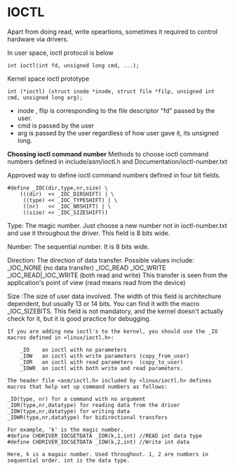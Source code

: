 # IOCTL
Apart from doing read, write opeartions, sometimes it required to control hardware via drivers.

In user space, ioctl protocol is below
```
int ioctl(int fd, unsigned long cmd, ...);
```

Kernel space ioctl prototype
```
int (*ioctl) (struct inode *inode, struct file *filp, unsigned int cmd, unsigned long arg);
```
* inode , flip is corresponding to the file descriptor "fd" passed by the user.
* cmd is passed by the user
* arg is passed by the user regardless of how user gave it, its unsigned long.

**Choosing ioctl command number**
Methods to choose ioctl command numbers defined in include/asm/ioctl.h and Documentation/ioctl-number.txt

Approved way to define ioctl command numbers defined in four bit fields. 
```
#define _IOC(dir,type,nr,size) \
	(((dir)  << _IOC_DIRSHIFT) | \
	 ((type) << _IOC_TYPESHIFT) | \
	 ((nr)   << _IOC_NRSHIFT) | \
	 ((size) << _IOC_SIZESHIFT))
```
Type:   The magic number. Just choose a new number not in ioctl-number.txt and use it throughout the driver. This field is 8 bits wide.

Number: The sequential number. It is 8 bits wide.

Direction: The direction of data transfer. Possible values include:
_IOC_NONE (no data transfer)
_IOC_READ
_IOC_WRITE
_IOC_READ|_IOC_WRITE (both read and write)
This transfer is seen from the application's point of view (read means read from the device)

Size :The size of user data involved. The width of this field is architechure dependent, but usually 13 or 14 bits. You can find it with the macro _IOC_SIZEBITS. This field is not mandatory, and the kernel doesn't actually check for it, but it is good practice for debugging.

```
If you are adding new ioctl's to the kernel, you should use the _IO
macros defined in <linux/ioctl.h>:

    _IO    an ioctl with no parameters
    _IOW   an ioctl with write parameters (copy_from_user)
    _IOR   an ioctl with read parameters  (copy_to_user)
    _IOWR  an ioctl with both write and read parameters.
```

```
The header file <asm/ioctl.h> included by <linux/ioctl.h> defines macros that help set up command numbers as follows:

_IO(type, nr) for a command with no argument
_IOR(type,nr,datatype) for reading data from the driver
_IOW(type,nr,datatype) for writing data
_IOWR(type,nr,datatype) for bidirectional transfers
```

```
For example, 'k' is the magic number.
#define CHDRIVER_IOCGETDATA _IOR(k,1,int) //READ int data type
#define CHDRIVER_IOCSETDATA _IOW(k,2,int) //Write int data

Here, k is a magaic number. Used throughout. 1, 2 are numbers in sequential order. int is the data type.

